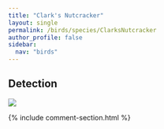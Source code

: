 ```yaml
---
title: "Clark's Nutcracker"
layout: single
permalink: /birds/species/ClarksNutcracker
author_profile: false
sidebar:
  nav: "birds"
---
```


<h2>Detection</h2>

<img src="https://beallen.github.io/DevelopmentWebsite/assets/images/birds/ClarksNutcracker/det.jpg">

{% include comment-section.html %}
